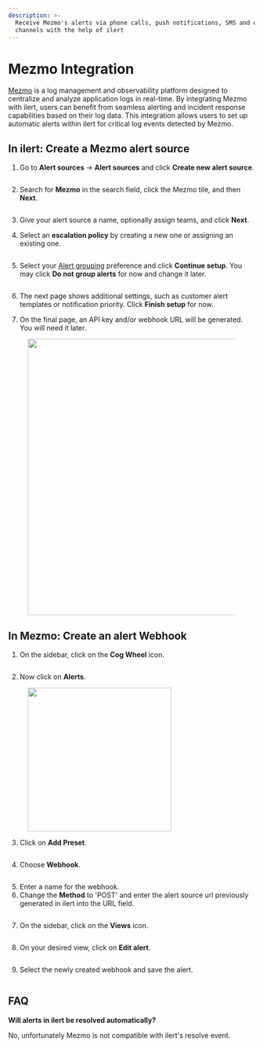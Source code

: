 ```yaml
---
description: >-
  Receive Mezmo's alerts via phone calls, push notifications, SMS and other
  channels with the help of ilert
---
```


# Mezmo Integration

[Mezmo](https://www.mezmo.com/) is a log management and observability platform designed to centralize and analyze application logs in real-time. By integrating Mezmo with ilert, users can benefit from seamless alerting and incident response capabilities based on their log data. This integration allows users to set up automatic alerts within ilert for critical log events detected by Mezmo.

## In ilert: Create a Mezmo alert source <a href="#create-alarm-source" id="create-alarm-source"></a>

1.  Go to **Alert sources** -> **Alert sources** and click **Create new alert source**.

    <figure><img src="../.gitbook/assets/Screenshot 2023-08-28 at 10.21.10.png" alt=""><figcaption></figcaption></figure>
2.  Search for **Mezmo** in the search field, click the Mezmo tile, and then **Next**.&#x20;

    <figure><img src="../.gitbook/assets/Screenshot 2023-08-28 at 10.24.23.png" alt=""><figcaption></figcaption></figure>
3. Give your alert source a name, optionally assign teams, and click **Next**.
4.  Select an **escalation policy** by creating a new one or assigning an existing one.

    <figure><img src="../.gitbook/assets/Screenshot 2023-08-28 at 11.37.47.png" alt=""><figcaption></figcaption></figure>
5.  Select your [Alert grouping](../alerting/alert-sources.md#alert-grouping) preference and click **Continue setup**. You may click **Do not group alerts** for now and change it later.&#x20;

    <figure><img src="../.gitbook/assets/Screenshot 2023-08-28 at 11.38.24.png" alt=""><figcaption></figcaption></figure>
6. The next page shows additional settings, such as customer alert templates or notification priority. Click **Finish setup** for now.
7. On the final page, an API key and/or webhook URL will be generated. You will need it later.

<figure><img src="../.gitbook/assets/il-1 (1) (1) (1) (2).png" alt="" width="563"><figcaption></figcaption></figure>

## In Mezmo: Create an alert Webhook

1. On the sidebar, click on the **Cog Wheel** icon.

<figure><img src="../.gitbook/assets/1 (2).png" alt=""><figcaption></figcaption></figure>

2. Now click on **Alerts**.

<figure><img src="../.gitbook/assets/2 (2) (2).png" alt="" width="293"><figcaption></figcaption></figure>

3. Click on **Add Preset**.

<figure><img src="../.gitbook/assets/3 (3).png" alt=""><figcaption></figcaption></figure>

4. Choose **Webhook**.

<figure><img src="../.gitbook/assets/4 (2).png" alt=""><figcaption></figcaption></figure>

5. Enter a name for the webhook.
6. Change the **Method** to 'POST' and enter the alert source url previously generated in ilert into the URL field.

<figure><img src="../.gitbook/assets/5 (1) (2) (1).png" alt=""><figcaption></figcaption></figure>

7. On the sidebar, click on the **Views** icon.

<figure><img src="../.gitbook/assets/6 (1) (1) (2) (1).png" alt=""><figcaption></figcaption></figure>

8. On your desired view, click on **Edit alert**.

<figure><img src="../.gitbook/assets/7 (1) (2).png" alt=""><figcaption></figcaption></figure>

9. Select the newly created webhook and save the alert.

<figure><img src="../.gitbook/assets/8 (1).png" alt=""><figcaption></figcaption></figure>

## FAQ

**Will alerts in ilert be resolved automatically?**

No, unfortunately Mezmo is not compatible with ilert's resolve event.
